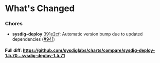 # What's Changed

### Chores
- **sysdig-deploy** [391e2cf](https://github.com/sysdiglabs/charts/commit/391e2cfc4cee5d5a4c1d11fb92ac712c7de20d6d): Automatic version bump due to updated dependencies ([#941](https://github.com/sysdiglabs/charts/issues/941))

#### Full diff: https://github.com/sysdiglabs/charts/compare/sysdig-deploy-1.5.70...sysdig-deploy-1.5.71
